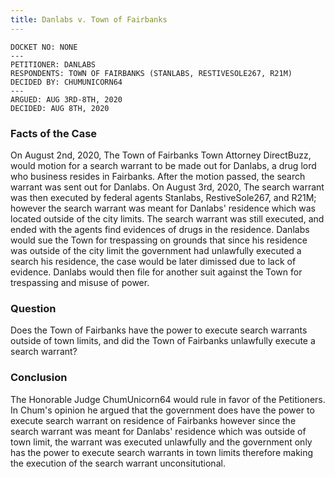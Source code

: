 ```yaml
---
title: Danlabs v. Town of Fairbanks
---
```


```
DOCKET NO: NONE
---
PETITIONER: DANLABS
RESPONDENTS: TOWN OF FAIRBANKS (STANLABS, RESTIVESOLE267, R21M)
DECIDED BY: CHUMUNICORN64
---
ARGUED: AUG 3RD-8TH, 2020
DECIDED: AUG 8TH, 2020
```
### Facts of the Case
On August 2nd, 2020, The Town of Fairbanks Town Attorney DirectBuzz, would motion for a search warrant to be made out for Danlabs, a drug lord who business resides in Fairbanks. After the motion passed, the search warrant was sent out for Danlabs. On August 3rd, 2020, The search warrant was then executed by federal agents Stanlabs, RestiveSole267, and R21M; however the search warrant was meant for Danlabs' residence which was located outside of the city limits. The search warrant was still executed, and ended with the agents find evidences of drugs in the residence. Danlabs would sue the Town for trespassing on grounds that since his residence was outside of the city limit the government had unlawfully executed a search his residence, the case would be later dimissed due to lack of evidence. Danlabs would then file for another suit against the Town for trespassing and misuse of power. 

### Question
Does the Town of Fairbanks have the power to execute search warrants outside of town limits, and did the Town of Fairbanks unlawfully execute a search warrant?

### Conclusion
The Honorable Judge ChumUnicorn64 would rule in favor of the Petitioners. In Chum's opinion he argued that the government does have the power to execute search warrant on residence of Fairbanks however since the search warrant was meant for Danlabs' residence which was outside of town limit, the warrant was executed unlawfully and the government only has the power to execute search warrants in town limits therefore making the execution of the search warrant unconsitutional.